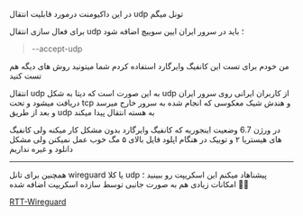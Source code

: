 در این داکیومنت درمورد قابلیت انتقال udp تونل میگم

برای فعال سازی انتقال udp ؛ باید در سرور ایران ایین سوییچ اضافه شود

> --accept-udp


من خودم برای تست این کانفیگ وایرگارد استفاده کردم شما میتونید روش های دیگه هم تست کنید

انتقال udp به این صورت است که دیتا به شکل udp از کاربران ایرانی روی سرور ایران دریافت میشود و تحت tcp و هندش شیک معکوسی که انجام شده به سرور خارج میرسد و بعد از طریق udp به هسته انتقال پیدا میکند


در ورژن  6.7 وضعیت اینجوریه که کانفیگ وایرگارد بدون مشکل کار میکنه ولی کانفیگ های هیستریا ۲ و توییک در هنگام اپلود فایل بالای ۵ مگ خوب عمل نمیکنن ولی مشکل دانلود و غیره نداریم

***

همچنین برای تانل wireguard یا کلا udp پیشناهاد میکنم این اسکریپت رو ببینید ؛ امکانات زیادی هم به صورت جانبی توسط سازده اسکریپت اضافه شده 👍🏻

[RTT-Wireguard](https://github.com/Azumi67/RTT-Wireguard)
